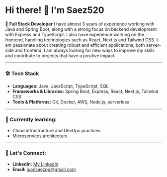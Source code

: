 # Hi there! 👋 I'm Saez520

🚀 **Full Stack Developer** 
I have almost 3 years of experience working with Java and Spring Boot, along with a strong focus on backend development with Express and TypeScript. I also have experience working on the frontend, handling technologies such as React, Next.js and Tailwind CSS. I am passionate about creating robust and efficient applications, both server-side and frontend.
I am always looking for new ways to improve my skills and contribute to projects that have a positive impact.

---

### 🛠️ Tech Stack
- **Languages:** Java, JavaScript, TypeScript, SQL
- **Frameworks & Libraries:** Spring Boot, Express, React, Next.js, Tailwind CSS
- **Tools & Platforms:** Git, Docker, AWS, Node.js, serverless

---

### 🌱 Currently learning:
- Cloud infrastructure and DevOps practices
- Microservices architecture

---
<!--
### ✨ Projects
Here are some of the projects I'm proud of:
- **Project 1:** _Short description with a link to the repo_ 
- **Project 2:** _Another description with a link_

---
-->
### 💬 Let's Connect:
- **LinkedIn:** [My LinkedIn](https://www.linkedin.com/in/juan-saez-482a81236)
- **Email:** juansaezpg@gmail.com
<!--
**Saez520/Saez520** is a ✨ _special_ ✨ repository because its `README.md` (this file) appears on your GitHub profile.

Here are some ideas to get you started:

- 🔭 I’m currently working on ...
- 🌱 I’m currently learning ...
- 👯 I’m looking to collaborate on ...
- 🤔 I’m looking for help with ...
- 💬 Ask me about ...
- 📫 How to reach me: ...
- 😄 Pronouns: ...
- ⚡ Fun fact: ...
-->
